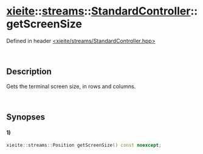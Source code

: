 # [xieite](../../../xieite.md)\:\:[streams](../../../streams.md)\:\:[StandardController](../../StandardController.md)\:\:getScreenSize
Defined in header [<xieite/streams/StandardController.hpp>](../../../../include/xieite/streams/StandardController.hpp)

&nbsp;

## Description
Gets the terminal screen size, in rows and columns.

&nbsp;

## Synopses
#### 1)
```cpp
xieite::streams::Position getScreenSize() const noexcept;
```
